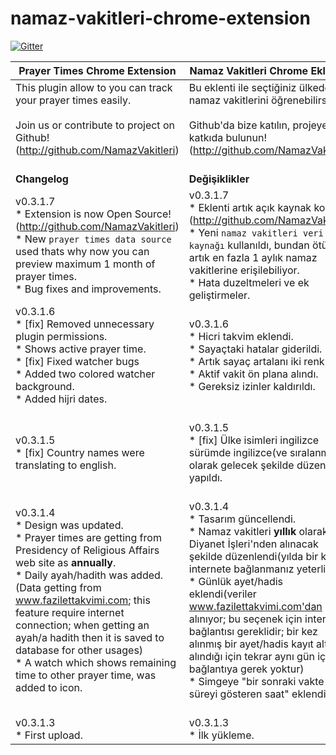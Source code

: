 # namaz-vakitleri-chrome-extension

[![Gitter](https://badges.gitter.im/Join%20Chat.svg)](https://gitter.im/NamazVakitleri/namaz-vakitleri-chrome-extension?utm_source=badge&utm_medium=badge&utm_campaign=pr-badge&utm_content=badge)

Prayer Times Chrome Extension |Namaz Vakitleri Chrome Eklentisi 
----------------------------------------------------- |----------------------------------------------------
 This plugin allow to you can track your prayer times easily. <br /><br /> Join us or contribute to project on Github! (http://github.com/NamazVakitleri) <br /><br /> | Bu eklenti ile seçtiğiniz ülkedeki namaz vakitlerini öğrenebilirsiniz. <br/><br/> Github'da bize katılın, projeye katkıda bulunun! (http://github.com/NamazVakitleri)<br /><br />
<b> Changelog </b> | <b>Değişiklikler</b>
v0.3.1.7 <br />* Extension is now Open Source!(http://github.com/NamazVakitleri) <br />* New `prayer times data source` used thats why now you can preview maximum 1 month of prayer times. <br />* Bug fixes and improvements. <br /> | v0.3.1.7 <br />* Eklenti artık açık kaynak kodlu!(http://github.com/NamazVakitleri) <br />* Yeni `namaz vakitleri veri kaynağı` kullanıldı, bundan ötürü artık en fazla 1 aylık namaz vakitlerine erişilebiliyor. <br />* Hata duzeltmeleri ve ek geliştirmeler. <br />
v0.3.1.6 <br />* [fix] Removed unnecessary plugin permissions. <br />* Shows active prayer time. <br />* [fix] Fixed watcher bugs <br />* Added two colored watcher background. <br />* Added hijri dates. <br /> <br /> | v0.3.1.6 <br />* Hicri takvim eklendi. <br />* Sayaçtaki hatalar giderildi. <br />* Artık sayaç artalanı iki renkli. <br />* Aktif vakit ön plana alındı. <br />* Gereksiz izinler kaldırıldı. <br /> <br />
v0.3.1.5 <br />* [fix] Country names were translating to english. <br /> <br /> | v0.3.1.5 <br />* [fix] Ülke isimleri ingilizce sürümde ingilizce(ve sıralanmış) olarak gelecek şekilde düzenleme yapıldı. <br /> <br />
v0.3.1.4 <br />* Design was updated. <br />* Prayer times are getting from Presidency of Religious Affairs web site as **annually**. <br />* Daily ayah/hadith was added.(Data getting from www.fazilettakvimi.com; this feature require internet connection; when getting an ayah/a hadith then it is saved to database for other usages) <br />* A watch which shows remaining time to other prayer time, was added to icon. <br /> <br /> | v0.3.1.4 <br />* Tasarım güncellendi. <br />* Namaz vakitleri **yıllık** olarak Diyanet İşleri'nden alınacak şekilde düzenlendi(yılda bir kez internete bağlanmanız yeterli) <br />* Günlük ayet/hadis eklendi(veriler www.fazilettakvimi.com'dan alınıyor; bu seçenek için internet bağlantısı gereklidir; bir kez alınmış bir ayet/hadis kayıt altına alındığı için tekrar aynı gün için bağlantıya gerek yoktur) <br />* Simgeye "bir sonraki vakte kalan süreyi gösteren saat" eklendi. <br /> <br />
v0.3.1.3 <br />* First upload. | v0.3.1.3 <br />* İlk yükleme.
